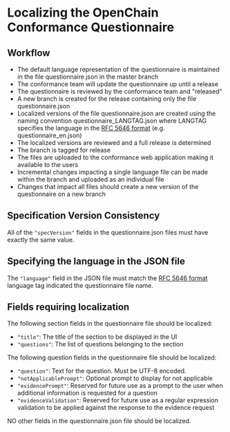 # Localizing the OpenChain Conformance Questionnaire

## Workflow
* The default language representation of the questionnaire is maintained in the file questionnaire.json in the master branch
* The conformance team will update the questionnaire up until a release
* The questionnaire is reviewed by the conformance team and "released"
* A new branch is created for the release containing only the file questionnaire.json
* Localized versions of the file questionnaire.json are created using the naming convention questionnaire_LANGTAG.json where LANGTAG specifies the language in the [RFC 5646 format](https://tools.ietf.org/html/rfc5646) (e.g. questionnaire_en.json)
* The localized versions are reviewed and a full release is determined
* The branch is tagged for release
* The files are uploaded to the conformance web application making it available to the users
* Incremental changes impacting a single language file can be made within the branch and uploaded as an individual file
* Changes that impact all files should create a new version of the questionnaire on a new branch

## Specification Version Consistency
All of the `"specVersion"` fields in the questionnaire.json files must have exactly the same value.

## Specifying the language in the JSON file
The `"language"` field in the JSON file must match the [RFC 5646 format](https://tools.ietf.org/html/rfc5646) language tag indicated the questionnaire file name.

## Fields requiring localization

The following section fields in the questionnaire file should be localized:
* `"title"`: The title of the section to be displayed in the UI
* `"questions"`: The list of questions belonging to the section

The following question fields in the questionnaire file should be localized:
* `"question"`: Text for the question.  Must be UTF-8 encoded.
* `"notApplicablePrompt"`: Optional prompt to display for not applicable
* `"evidencePrompt"`: Reserved for future use as a prompt to the user when additional information is requested for a question
* `"evidenceValidation"`: Reserved for future use as a regular expression validation to be applied against the response to the evidence request

NO other fields in the questionnaire.json file should be localized.

